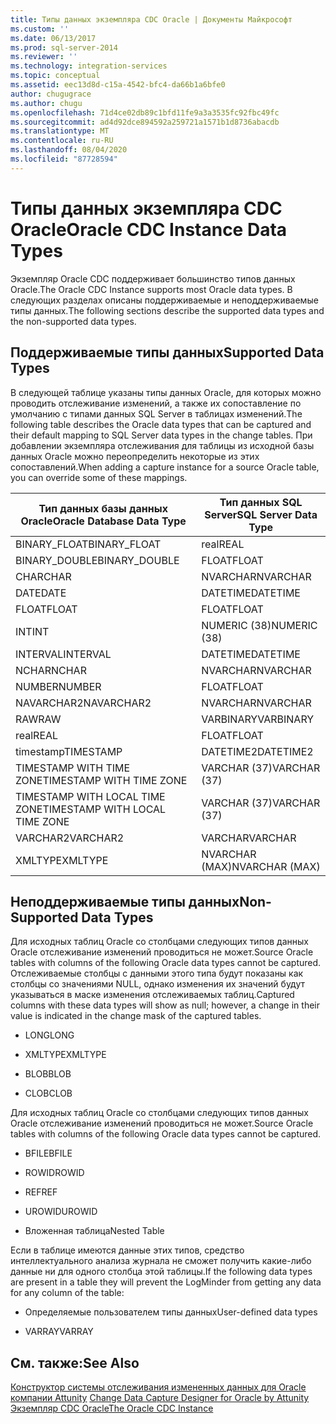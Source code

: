 ```yaml
---
title: Типы данных экземпляра CDC Oracle | Документы Майкрософт
ms.custom: ''
ms.date: 06/13/2017
ms.prod: sql-server-2014
ms.reviewer: ''
ms.technology: integration-services
ms.topic: conceptual
ms.assetid: eec13d8d-c15a-4542-bfc4-da66b1a6bfe0
author: chugugrace
ms.author: chugu
ms.openlocfilehash: 71d4ce02db89c1bfd11fe9a3a3535fc92fbc49fc
ms.sourcegitcommit: ad4d92dce894592a259721a1571b1d8736abacdb
ms.translationtype: MT
ms.contentlocale: ru-RU
ms.lasthandoff: 08/04/2020
ms.locfileid: "87728594"
---
```

# <a name="oracle-cdc-instance-data-types"></a><span data-ttu-id="14577-102">Типы данных экземпляра CDC Oracle</span><span class="sxs-lookup"><span data-stu-id="14577-102">Oracle CDC Instance Data Types</span></span>
  <span data-ttu-id="14577-103">Экземпляр Oracle CDC поддерживает большинство типов данных Oracle.</span><span class="sxs-lookup"><span data-stu-id="14577-103">The Oracle CDC Instance supports most Oracle data types.</span></span> <span data-ttu-id="14577-104">В следующих разделах описаны поддерживаемые и неподдерживаемые типы данных.</span><span class="sxs-lookup"><span data-stu-id="14577-104">The following sections describe the supported data types and the non-supported data types.</span></span>  
  
## <a name="supported-data-types"></a><span data-ttu-id="14577-105">Поддерживаемые типы данных</span><span class="sxs-lookup"><span data-stu-id="14577-105">Supported Data Types</span></span>  
 <span data-ttu-id="14577-106">В следующей таблице указаны типы данных Oracle, для которых можно проводить отслеживание изменений, а также их сопоставление по умолчанию с типами данных SQL Server в таблицах изменений.</span><span class="sxs-lookup"><span data-stu-id="14577-106">The following table describes the Oracle data types that can be captured and their default mapping to SQL Server data types in the change tables.</span></span> <span data-ttu-id="14577-107">При добавлении экземпляра отслеживания для таблицы из исходной базы данных Oracle можно переопределить некоторые из этих сопоставлений.</span><span class="sxs-lookup"><span data-stu-id="14577-107">When adding a capture instance for a source Oracle table, you can override some of these mappings.</span></span>  
  
|<span data-ttu-id="14577-108">Тип данных базы данных Oracle</span><span class="sxs-lookup"><span data-stu-id="14577-108">Oracle Database Data Type</span></span>|<span data-ttu-id="14577-109">Тип данных SQL Server</span><span class="sxs-lookup"><span data-stu-id="14577-109">SQL Server Data Type</span></span>|  
|-------------------------------|--------------------------|  
|<span data-ttu-id="14577-110">BINARY_FLOAT</span><span class="sxs-lookup"><span data-stu-id="14577-110">BINARY_FLOAT</span></span>|<span data-ttu-id="14577-111">real</span><span class="sxs-lookup"><span data-stu-id="14577-111">REAL</span></span>|  
|<span data-ttu-id="14577-112">BINARY_DOUBLE</span><span class="sxs-lookup"><span data-stu-id="14577-112">BINARY_DOUBLE</span></span>|<span data-ttu-id="14577-113">FLOAT</span><span class="sxs-lookup"><span data-stu-id="14577-113">FLOAT</span></span>|  
|<span data-ttu-id="14577-114">CHAR</span><span class="sxs-lookup"><span data-stu-id="14577-114">CHAR</span></span>|<span data-ttu-id="14577-115">NVARCHAR</span><span class="sxs-lookup"><span data-stu-id="14577-115">NVARCHAR</span></span>|  
|<span data-ttu-id="14577-116">DATE</span><span class="sxs-lookup"><span data-stu-id="14577-116">DATE</span></span>|<span data-ttu-id="14577-117">DATETIME</span><span class="sxs-lookup"><span data-stu-id="14577-117">DATETIME</span></span>|  
|<span data-ttu-id="14577-118">FLOAT</span><span class="sxs-lookup"><span data-stu-id="14577-118">FLOAT</span></span>|<span data-ttu-id="14577-119">FLOAT</span><span class="sxs-lookup"><span data-stu-id="14577-119">FLOAT</span></span>|  
|<span data-ttu-id="14577-120">INT</span><span class="sxs-lookup"><span data-stu-id="14577-120">INT</span></span>|<span data-ttu-id="14577-121">NUMERIC (38)</span><span class="sxs-lookup"><span data-stu-id="14577-121">NUMERIC (38)</span></span>|  
|<span data-ttu-id="14577-122">INTERVAL</span><span class="sxs-lookup"><span data-stu-id="14577-122">INTERVAL</span></span>|<span data-ttu-id="14577-123">DATETIME</span><span class="sxs-lookup"><span data-stu-id="14577-123">DATETIME</span></span>|  
|<span data-ttu-id="14577-124">NCHAR</span><span class="sxs-lookup"><span data-stu-id="14577-124">NCHAR</span></span>|<span data-ttu-id="14577-125">NVARCHAR</span><span class="sxs-lookup"><span data-stu-id="14577-125">NVARCHAR</span></span>|  
|<span data-ttu-id="14577-126">NUMBER</span><span class="sxs-lookup"><span data-stu-id="14577-126">NUMBER</span></span>|<span data-ttu-id="14577-127">FLOAT</span><span class="sxs-lookup"><span data-stu-id="14577-127">FLOAT</span></span>|  
|<span data-ttu-id="14577-128">NAVARCHAR2</span><span class="sxs-lookup"><span data-stu-id="14577-128">NAVARCHAR2</span></span>|<span data-ttu-id="14577-129">NVARCHAR</span><span class="sxs-lookup"><span data-stu-id="14577-129">NVARCHAR</span></span>|  
|<span data-ttu-id="14577-130">RAW</span><span class="sxs-lookup"><span data-stu-id="14577-130">RAW</span></span>|<span data-ttu-id="14577-131">VARBINARY</span><span class="sxs-lookup"><span data-stu-id="14577-131">VARBINARY</span></span>|  
|<span data-ttu-id="14577-132">real</span><span class="sxs-lookup"><span data-stu-id="14577-132">REAL</span></span>|<span data-ttu-id="14577-133">FLOAT</span><span class="sxs-lookup"><span data-stu-id="14577-133">FLOAT</span></span>|  
|<span data-ttu-id="14577-134">timestamp</span><span class="sxs-lookup"><span data-stu-id="14577-134">TIMESTAMP</span></span>|<span data-ttu-id="14577-135">DATETIME2</span><span class="sxs-lookup"><span data-stu-id="14577-135">DATETIME2</span></span>|  
|<span data-ttu-id="14577-136">TIMESTAMP WITH TIME ZONE</span><span class="sxs-lookup"><span data-stu-id="14577-136">TIMESTAMP WITH TIME ZONE</span></span>|<span data-ttu-id="14577-137">VARCHAR (37)</span><span class="sxs-lookup"><span data-stu-id="14577-137">VARCHAR (37)</span></span>|  
|<span data-ttu-id="14577-138">TIMESTAMP WITH LOCAL TIME ZONE</span><span class="sxs-lookup"><span data-stu-id="14577-138">TIMESTAMP WITH LOCAL TIME ZONE</span></span>|<span data-ttu-id="14577-139">VARCHAR (37)</span><span class="sxs-lookup"><span data-stu-id="14577-139">VARCHAR (37)</span></span>|  
|<span data-ttu-id="14577-140">VARCHAR2</span><span class="sxs-lookup"><span data-stu-id="14577-140">VARCHAR2</span></span>|<span data-ttu-id="14577-141">VARCHAR</span><span class="sxs-lookup"><span data-stu-id="14577-141">VARCHAR</span></span>|  
|<span data-ttu-id="14577-142">XMLTYPE</span><span class="sxs-lookup"><span data-stu-id="14577-142">XMLTYPE</span></span>|<span data-ttu-id="14577-143">NVARCHAR (MAX)</span><span class="sxs-lookup"><span data-stu-id="14577-143">NVARCHAR (MAX)</span></span>|  
  
## <a name="non-supported-data-types"></a><span data-ttu-id="14577-144">Неподдерживаемые типы данных</span><span class="sxs-lookup"><span data-stu-id="14577-144">Non-Supported Data Types</span></span>  
 <span data-ttu-id="14577-145">Для исходных таблиц Oracle со столбцами следующих типов данных Oracle отслеживание изменений проводиться не может.</span><span class="sxs-lookup"><span data-stu-id="14577-145">Source Oracle tables with columns of the following Oracle data types cannot be captured.</span></span> <span data-ttu-id="14577-146">Отслеживаемые столбцы с данными этого типа будут показаны как столбцы со значениями NULL, однако изменения их значений будут указываться в маске изменения отслеживаемых таблиц.</span><span class="sxs-lookup"><span data-stu-id="14577-146">Captured columns with these data types will show as null; however, a change in their value is indicated in the change mask of the captured tables.</span></span>  
  
-   <span data-ttu-id="14577-147">LONG</span><span class="sxs-lookup"><span data-stu-id="14577-147">LONG</span></span>  
  
-   <span data-ttu-id="14577-148">XMLTYPE</span><span class="sxs-lookup"><span data-stu-id="14577-148">XMLTYPE</span></span>  
  
-   <span data-ttu-id="14577-149">BLOB</span><span class="sxs-lookup"><span data-stu-id="14577-149">BLOB</span></span>  
  
-   <span data-ttu-id="14577-150">CLOB</span><span class="sxs-lookup"><span data-stu-id="14577-150">CLOB</span></span>  
  
 <span data-ttu-id="14577-151">Для исходных таблиц Oracle со столбцами следующих типов данных Oracle отслеживание изменений проводиться не может.</span><span class="sxs-lookup"><span data-stu-id="14577-151">Source Oracle tables with columns of the following Oracle data types cannot be captured.</span></span>  
  
-   <span data-ttu-id="14577-152">BFILE</span><span class="sxs-lookup"><span data-stu-id="14577-152">BFILE</span></span>  
  
-   <span data-ttu-id="14577-153">ROWID</span><span class="sxs-lookup"><span data-stu-id="14577-153">ROWID</span></span>  
  
-   <span data-ttu-id="14577-154">REF</span><span class="sxs-lookup"><span data-stu-id="14577-154">REF</span></span>  
  
-   <span data-ttu-id="14577-155">UROWID</span><span class="sxs-lookup"><span data-stu-id="14577-155">UROWID</span></span>  
  
-   <span data-ttu-id="14577-156">Вложенная таблица</span><span class="sxs-lookup"><span data-stu-id="14577-156">Nested Table</span></span>  
  
 <span data-ttu-id="14577-157">Если в таблице имеются данные этих типов, средство интеллектуального анализа журнала не сможет получить какие-либо данные ни для одного столбца этой таблицы.</span><span class="sxs-lookup"><span data-stu-id="14577-157">If the following data types are present in a table they will prevent the LogMinder from getting any data for any column of the table:</span></span>  
  
-   <span data-ttu-id="14577-158">Определяемые пользователем типы данных</span><span class="sxs-lookup"><span data-stu-id="14577-158">User-defined data types</span></span>  
  
-   <span data-ttu-id="14577-159">VARRAY</span><span class="sxs-lookup"><span data-stu-id="14577-159">VARRAY</span></span>  
  
## <a name="see-also"></a><span data-ttu-id="14577-160">См. также:</span><span class="sxs-lookup"><span data-stu-id="14577-160">See Also</span></span>  
 <span data-ttu-id="14577-161">[Конструктор системы отслеживания измененных данных для Oracle компании Attunity](change-data-capture-designer-for-oracle-by-attunity.md) </span><span class="sxs-lookup"><span data-stu-id="14577-161">[Change Data Capture Designer for Oracle by Attunity](change-data-capture-designer-for-oracle-by-attunity.md) </span></span>  
 [<span data-ttu-id="14577-162">Экземпляр CDC Oracle</span><span class="sxs-lookup"><span data-stu-id="14577-162">The Oracle CDC Instance</span></span>](the-oracle-cdc-instance.md)  
  
  
